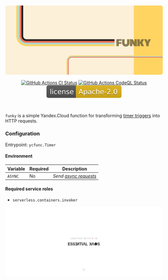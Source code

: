 <p align="center"><a href="#readme"><img src=".github/images/card.svg"/></a></p>

<p align="center">
  <a href="https://kaos.sh/w/funky/ci"><img src="https://kaos.sh/w/funky/ci.svg" alt="GitHub Actions CI Status" /></a>
  <a href="https://kaos.sh/w/funky/codeql"><img src="https://kaos.sh/w/funky/codeql.svg" alt="GitHub Actions CodeQL Status" /></a>
  <a href="#license"><img src=".github/images/license.svg"/></a>
</p>

<br/>

`funky` is a simple Yandex.Cloud function for transforming [timer triggers](https://yandex.cloud/en/docs/serverless-containers/concepts/trigger/timer) into HTTP requests.

### Configuration

Entrypoint: `ycfunc.Timer`

#### Environment

| Variable | Required | Description |
|----------|----------|-------------|
| `ASYNC`  | No       | _Send [async requests](https://yandex.cloud/en/docs/functions/concepts/function-invoke-async)_ |

#### Required service roles

- `serverless.containers.invoker`

<p align="center"><a href="https://kaos.dev"><img src="https://raw.githubusercontent.com/essentialkaos/.github/refs/heads/master/images/ekgh.svg"/></a></p>
